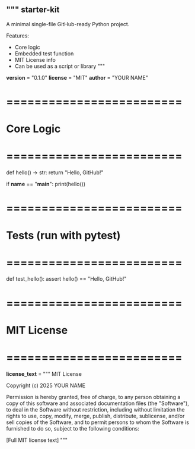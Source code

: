 """
starter-kit
------------

A minimal single-file GitHub-ready Python project.

Features:
- Core logic
- Embedded test function
- MIT License info
- Can be used as a script or library
"""

__version__ = "0.1.0"
__license__ = "MIT"
__author__ = "YOUR NAME"


# =========================
# Core Logic
# =========================
def hello() -> str:
    return "Hello, GitHub!"


if __name__ == "__main__":
    print(hello())


# =========================
# Tests (run with pytest)
# =========================
def test_hello():
    assert hello() == "Hello, GitHub!"


# =========================
# MIT License
# =========================
__license_text__ = """
MIT License

Copyright (c) 2025 YOUR NAME

Permission is hereby granted, free of charge, to any person obtaining a copy
of this software and associated documentation files (the "Software"), to deal
in the Software without restriction, including without limitation the rights
to use, copy, modify, merge, publish, distribute, sublicense, and/or sell
copies of the Software, and to permit persons to whom the Software is
furnished to do so, subject to the following conditions:

[Full MIT license text]
"""
